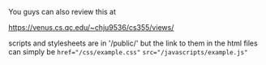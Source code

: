 You guys can also review this at

https://venus.cs.qc.edu/~chju9536/cs355/views/

scripts and stylesheets are in '/public/' but the link to them in the html files can simply be 
```href="/css/example.css"```
```src="/javascripts/example.js"```